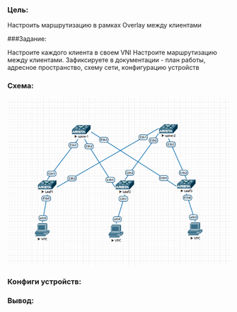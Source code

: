 ### Цель:

Настроить маршрутизацию в рамках Overlay между клиентами


###Задание: 

Настроите каждого клиента в своем VNI
Настроите маршрутизацию между клиентами.
Зафиксируете в документации - план работы, адресное пространство, схему сети, конфигурацию устройств

### Схема: 

![](https://github.com/Hardliner991/Otus-network-engineer/blob/main/lab04/ebgp%20topology.png)

### Конфиги устройств: 

### Вывод: 



 
